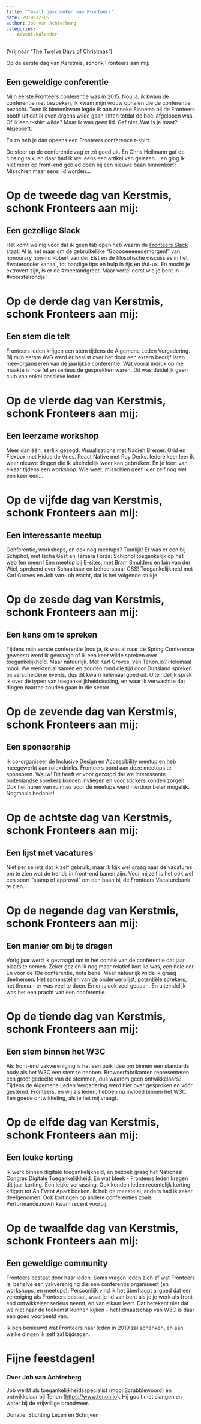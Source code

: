 ```yaml
---
title: "Twaalf geschenken van Fronteers"
date: 2018-12-05
author: Job van Achterberg
categories: 
  - Adventskalender
---
```

(Vrij naar “[The Twelve Days of Christmas](https://nl.wikipedia.org/wiki/The_Twelve_Days_of_Christmas)”)

Op de eerste dag van Kerstmis, schonk Fronteers aan mij:

## Een geweldige conferentie

Mijn eerste Fronteers conferentie was in 2015. Nou ja, ik kwam de conferentie niet bezoeken, ik kwam mijn vrouw ophalen die de conferentie bezocht. Toen ik binnenkwam legde ik aan Anneke Sinnema bij de Fronteers booth uit dat ik even ergens wilde gaan zitten totdat de boel afgelopen was. Of ik een t-shirt wilde? Maar ik was geen lid. Gaf niet. Wat is je maat? Alsjeblieft.

En zo heb je dan opeens een Fronteers conference t-shirt.

De sfeer op de conferentie zag er zó goed uit. En Chris Heilmann gaf de closing talk, en daar had ik wel eens een artikel van gelezen… en ging ik niet meer op front-end gebied doen bij een nieuwe baan binnenkort? Misschien maar eens lid worden…

# Op de tweede dag van Kerstmis, schonk Fronteers aan mij:

## Een gezellige Slack

Het komt weinig voor dat ik geen tab open heb waarin de [Fronteers Slack](https://fronteers-slack.herokuapp.com/) staat. Al is het maar om de gebruikelijke “Gooooeeeeedemorgen!” van honourary non-lid Robert van der Elst en de filosofische discussies in het #watercooler kanaal, tot handige tips en hulp in #js en #ui-ux. En mocht je extrovert zijn, is er de #meetandgreet. Maar vertel eerst wie je bent in #voorstelrondje!

# Op de derde dag van Kerstmis, schonk Fronteers aan mij:

## Een stem die telt

Fronteers leden krijgen een stem tijdens de Algemene Leden Vergadering. Bij mijn eerste AVG werd er beslist over het door een extern bedrijf laten mee-organiseren van de jaarlijkse conferentie. Wat vooral indruk op me maakte is hoe fel en serieus de gesprekken waren. Dit was duidelijk geen club van enkel passieve leden.

# Op de vierde dag van Kerstmis, schonk Fronteers aan mij:

## Een leerzame workshop

Meer dan één, eerlijk gezegd. Visualisations met Nadieh Bremer. Grid en Flexbox met Hidde de Vries. React Native met Roy Derks. Iedere keer leer ik weer nieuwe dingen die ik uiteindelijk weer kan gebruiken. En je leert van elkaar tijdens een workshop. Wie weet, misschien geef ik er zelf nog wel een keer één…

# Op de vijfde dag van Kerstmis, schonk Fronteers aan mij:

## Een interessante meetup

Conferentie, workshops, en ook nog meetups? Tuurlijk! Er was er een bij Schiphol, met Ischa Gast en Tamara Forza: Schiphol toegankelijk op het web (en meer)! Een meetup bij E-sites, met Bram Smulders en Iain van der Wiel, sprekend over Schaalbaar en beheersbaar CSS! Toegankelijkheid met Karl Groves en Job van- oh wacht, dat is het volgende stukje.

# Op de zesde dag van Kerstmis, schonk Fronteers aan mij:

## Een kans om te spreken

Tijdens mijn eerste conferentie (nou ja, ik was al naar de Spring Conference geweest) werd ik gevraagd of ik een keer wilde spreken over toegankelijkheid. Maar natuurlijk. Met Karl Groves, van Tenon.io? Helemaal mooi. We werkten al samen en zouden rond die tijd door Duitsland spreken bij verscheidene events, dus dit kwam helemaal goed uit. Uiteindelijk sprak ik over de typen van toegankelijkheidstooling, en waar ik verwachtte dat dingen naartoe zouden gaan in die sector.

# Op de zevende dag van Kerstmis, schonk Fronteers aan mij:

## Een sponsorship

Ik co-organiseer de [Inclusive Design en Accessibility meetup](https://www.idea11y.nl) en heb meegewerkt aan role=drinks. Fronteers bood aan deze meetups te sponsoren. Wauw! Dit heeft er voor gezorgd dat we interessante buitenlandse sprekers konden invliegen en voor stickers konden zorgen. Ook het huren van ruimtes voor de meetups werd hierdoor beter mogelijk. Nogmaals bedankt!

# Op de achtste dag van Kerstmis, schonk Fronteers aan mij:

## Een lijst met vacatures

Niet per se iets dat ik zelf gebruik, maar ik kijk wel graag naar de vacatures om te zien wat de trends in front-end banen zijn. Voor mijzelf is het ook wel een soort “stamp of approval” om een baan bij de Fronteers Vacaturebank te zien.

# Op de negende dag van Kerstmis, schonk Fronteers aan mij:

## Een manier om bij te dragen

Vorig jaar werd ik gevraagd om in het comité van de conferentie dat jaar plaats te nemen. Zeker gezien ik nog maar relatief kort lid was, een hele eer. En voor de 10e conferentie, nota bene. Maar natuurlijk wilde ik graag deelnemen. Het samenstellen van de onderwerplijst, potentiële sprekers, het thema - er was veel te doen. En er is ook veel gedaan. En uiteindelijk was het een pracht van een conferentie.

# Op de tiende dag van Kerstmis, schonk Fronteers aan mij:

## Een stem binnen het W3C

Als front-end vakvereniging is het een puik idee om binnen een standards body als het W3C een stem te hebben. Browserfabrikanten representeren een groot gedeelte van de stemmen, dus waarom geen ontwikkelaars? Tijdens de Algemene Leden Vergadering werd hier over gesproken en vóór gestemd. Fronteers, en wij als leden, hebben nu invloed binnen het W3C. Een goede ontwikkeling, als je het mij vraagt.

# Op de elfde dag van Kerstmis, schonk Fronteers aan mij:

## Een leuke korting

Ik werk binnen digitale toegankelijkheid, en bezoek graag het Nationaal Congres Digitale Toegankelijkheid. En wat bleek - Fronteers leden kregen dit jaar korting. Een leuke verrassing. Ook konden leden recentelijk korting krijgen tot An Event Apart boeken. Ik heb de meeste al, anders had ik zeker deelgenomen. Ook kortingen op andere conferenties zoals Performance.now() kwam recent voorbij.

# Op de twaalfde dag van Kerstmis, schonk Fronteers aan mij:

## Een geweldige community

Fronteers bestaat door haar leden. Soms vragen leden zich af wat Fronteers _is_, behalve een vakvereniging die een conferentie organiseert (en workshops, en meetups). Persoonlijk vind ik het überhaupt al goed dat een vereniging als Fronteers bestaat, waar je lid van bent als je je werk als front-end ontwikkelaar serieus neemt, en van elkaar leert. Dat betekent niet dat we niet naar de toekomst kunnen kijken - het lidmaatschap van W3C is daar een goed voorbeeld van.

Ik ben benieuwd wat Fronteers haar leden in 2019 zal schenken, en aan welke dingen ik zelf zal bijdragen.

# Fijne feestdagen!

### Over Job van Achterberg
<!-- <img src="/archief/_img/adventskalender/job.jpg" alt="Foto van Job van Achterberg" class="floating-portrait"> -->
Job werkt als toegankelijkheidsspecialist (mooi Scrabblewoord) en ontwikkelaar bij Tenon (https://www.tenon.io). Hij gooit met slangen en water bij de vrijwillige brandweer.

Donatie: Stichting Lezen en Schrijven
